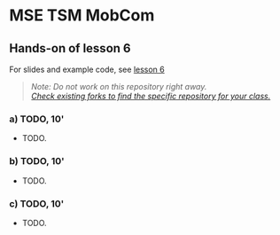 # MSE TSM MobCom
## Hands-on of lesson 6
For slides and example code, see [lesson 6](../../../mse-tsm-mobcom/blob/master/06/README.md)

> *Note: Do not work on this repository right away.*<br/>
> *[Check existing forks to find the specific repository for your class.](../../network/members)*

### a) TODO, 10'
* TODO.

### b) TODO, 10'
* TODO.

### c) TODO, 10'
* TODO.
